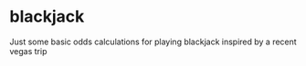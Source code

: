 # blackjack

Just some basic odds calculations for playing blackjack inspired by a recent vegas trip
